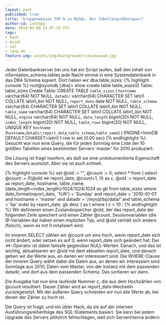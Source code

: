 ```yaml
---
layout: post
published: true
title: 'Gruppenweises TOP N in MySQL: Der Tabellengrößenreport'
author-id: isotopp
date: 2010-03-09 15:47:19 UTC
tags:
- hack
- mysql
- sql
- lang_de
feature-img: assets/img/background/rijksmuseum.jpg
---
```

Jeder Datenbankserver bei uns hat ein Script laufen, daß den Inhalt von information_schema.tables jede Nacht einmal in eine Systemdatenbank in das DBA Schema kopiert. Dort haben wir dba.table_sizes: 
{% highlight console %}
root@sysmdb [dba]> show create table table_sizes\G
       Table: table_sizes
Create Table: CREATE TABLE `table_sizes` (
  `hostname` varchar(64) NOT NULL,
  `datadir` varchar(64) CHARACTER SET latin1 COLLATE latin1_bin NOT NULL,
  `report_date` date NOT NULL,
  `table_schema` varchar(64) CHARACTER SET latin1 COLLATE latin1_bin NOT NULL,
  `table_name` varchar(64) CHARACTER SET latin1 COLLATE latin1_bin NOT NULL,
  `engine` varchar(64) NOT NULL,
  `data_length` bigint(20) NOT NULL,
  `index_length` bigint(20) NOT NULL,
  `table_rows` bigint(20) NOT NULL,
  UNIQUE KEY `hostname` (`hostname`,`datadir`,`report_date`,`table_schema`,`table_name`)
) ENGINE=InnoDB DEFAULT CHARSET=latin1
1 row in set (0.00 sec)
{% endhighlight %}
 Gesucht war nun eine Query, die für jeden Sonntag eine Liste der 10 größten Tabellen eines bestimmten Servers 'master' für 2010 produziert.

Die Lösung ist fragil insofern, als daß sie eine undokumentierte Eigenschaft des Servers ausnutzt. Aber sie ist auch schnell.


{% highlight console %}
set @old := "", @count := 0; 
select \* from (
  select 
    @count := if(@old <=> report_date, @count+1, 0) as c, 
    @old   := report_date as report_date,
    hostname, 
    table_name, 
    (data_length+index_length)/1024/1024/1024 as gb 
  from 
    table_sizes 
  where
    date_format(report_date, '%W') = 'Sunday' and 
    report_date > '2010-01-01' and
    hostname = 'master' and 
    datadir = '/mysql/bp/data/' and
    table_schema = 'bp' 
  order by 
    report_date, gb desc 
  ) as t 
where 
  t.c < 10
;
{% endhighlight %}
 Wir definieren einen Zustandsspeicher @old, der das report_date der folgenden Zeile speichert und einen Zähler @count. Sessionvariablen (die @-Variablen da) haben einen impliziten Typ, und @old verhält sich anders (falsch), wenn es mit 0 initalisiert wird.

Im inneren SELECT zählen wir @count um eins hoch, wenn report_date sich nicht ändert, oder setzen es auf 0, wenn report_date sich geändert hat. Der <=>-Operator ist dabei failsafe gegenüber NULL-Werten. Danach, und das ist wichtig, aktualisieren wir @old mit dem aktuellen report_date, und danach geben wir die Werte aus, an denen wir interessiert sind. Die WHERE-Clause der inneren Query wählt dabei die Daten aus, an denen wir interessiert sind: Sonntage aus 2010, Daten vom Master, von der Instanz mit dem passenden datadir, und dort aus dem passenden Schema. Das sortieren wir dann.

Die Ausgabe hat nun eine laufende Nummer c, die aus dem Hochzählen von @count resultiert. Dieser Zähler wird an report_date-Wechseln zurückgesetzt. Mit der äußeren Query schneiden wir nun alle Werte ab, bei denen der Zähler zu hoch ist.

Die Query ist fragil, und ein übler Hack, da sie auf der internen Ausführungsreihenfolge des SQL-Statements basiert. Sie kann bei jedem Upgrade des Servers plötzlich fehlschlagen, weil sich Serverinterna ändern.
